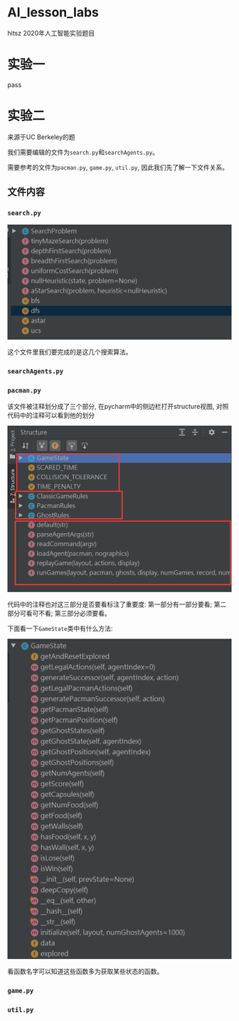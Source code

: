 # AI_lesson_labs
hitsz 2020年人工智能实验题目 

# 实验一

pass

# 实验二

来源于UC Berkeley的题

我们需要编辑的文件为`search.py`和`searchAgents.py`。

需要参考的文件为`pacman.py`, `game.py`, `util.py`, 因此我们先了解一下文件关系。

## 文件内容

### `search.py`

![image-20201008145228754](README.assets/image-20201008145228754.png)

这个文件里我们要完成的是这几个搜索算法。

### `searchAgents.py`

### `pacman.py`

该文件被注释划分成了三个部分, 在pycharm中的侧边栏打开structure视图, 对照代码中的注释可以看到他的划分

![image-20201008133726272](README.assets/image-20201008133726272.png)

代码中的注释也对这三部分是否要看标注了重要度: 第一部分有一部分要看; 第二部分可看可不看; 第三部分必须要看。

下面看一下`GameState`类中有什么方法:

![image-20201008134133860](README.assets/image-20201008134133860.png)

看函数名字可以知道这些函数多为获取某些状态的函数。

### `game.py`

### `util.py`